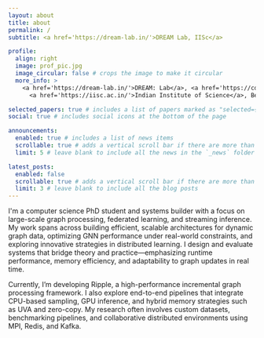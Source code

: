 ```yaml
---
layout: about
title: about
permalink: /
subtitle: <a href='https://dream-lab.in/'>DREAM Lab, IISc</a>

profile:
  align: right
  image: prof_pic.jpg
  image_circular: false # crops the image to make it circular
  more_info: >
    <a href='https://dream-lab.in/'>DREAM: Lab</a>, <a href='https://cds.iisc.ac.in/'>Dept. of Computational & Data Sciences</a>
      <a href='https://iisc.ac.in/'>Indian Institute of Science</a>, Bengaluru, KA, India.

selected_papers: true # includes a list of papers marked as "selected={true}"
social: true # includes social icons at the bottom of the page

announcements:
  enabled: true # includes a list of news items
  scrollable: true # adds a vertical scroll bar if there are more than 3 news items
  limit: 5 # leave blank to include all the news in the `_news` folder

latest_posts:
  enabled: false
  scrollable: true # adds a vertical scroll bar if there are more than 3 new posts items
  limit: 3 # leave blank to include all the blog posts
---
```


I'm a computer science PhD student and systems builder with a focus on large-scale graph processing, federated learning, and streaming inference. My work spans across building efficient, scalable architectures for dynamic graph data, optimizing GNN performance under real-world constraints, and exploring innovative strategies in distributed learning. I design and evaluate systems that bridge theory and practice—emphasizing runtime performance, memory efficiency, and adaptability to graph updates in real time.

Currently, I’m developing Ripple, a high-performance incremental graph processing framework. I also explore end-to-end pipelines that integrate CPU-based sampling, GPU inference, and hybrid memory strategies such as UVA and zero-copy. My research often involves custom datasets, benchmarking pipelines, and collaborative distributed environments using MPI, Redis, and Kafka.